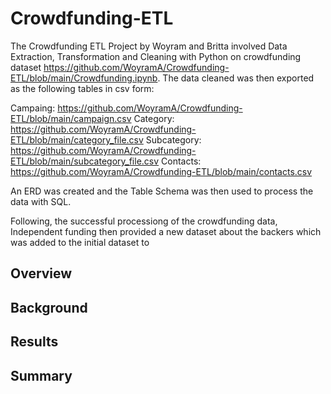# Crowdfunding-ETL
The Crowdfunding ETL Project by Woyram and Britta involved Data Extraction, Transformation and Cleaning with Python on crowdfunding dataset https://github.com/WoyramA/Crowdfunding-ETL/blob/main/Crowdfunding.ipynb. The data cleaned was then exported as the following tables in csv form:

Campaing: 
https://github.com/WoyramA/Crowdfunding-ETL/blob/main/campaign.csv
Category: 
https://github.com/WoyramA/Crowdfunding-ETL/blob/main/category_file.csv
Subcategory: 
https://github.com/WoyramA/Crowdfunding-ETL/blob/main/subcategory_file.csv
Contacts: 
https://github.com/WoyramA/Crowdfunding-ETL/blob/main/contacts.csv

An ERD was created and the Table Schema was then used to process the data with SQL.

Following, the successful processiong of the crowdfunding data, Independent funding then provided a new dataset about the backers which was added to the initial dataset to 

## Overview


## Background


## Results


## Summary


